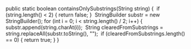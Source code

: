 public static boolean containsOnlySubstrings(String string) {
​
if (string.length() < 2) {
return false;
}
​
StringBuilder substr = new StringBuilder();
for (int i = 0; i < string.length() / 2; i++) {
substr.append(string.charAt(i));
​
String clearedFromSubstrings
= string.replaceAll(substr.toString(), "");
​
if (clearedFromSubstrings.length() == 0) {
return true;
}
}
​
​